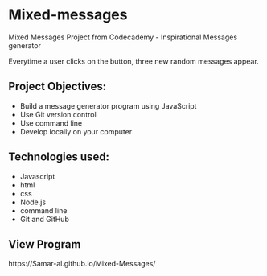 # Mixed-messages
Mixed Messages Project from Codecademy - Inspirational Messages generator

Everytime a user clicks on the button, three new random messages appear.

<h2>Project Objectives:</h2>
<ul>
<li>Build a message generator program using JavaScript</li>
<li>Use Git version control</li>
<li>Use command line</li>
<li>Develop locally on your computer</li>
</ul>

<h2>Technologies used:</h2>
<ul>
<li>Javascript</li>
<li>html</li>
<li>css</li>
<li>Node.js</li>
<li>command line</li>
<li>Git and GitHub</li>

</ul>

<h2>View Program</h2>
https://Samar-al.github.io/Mixed-Messages/
